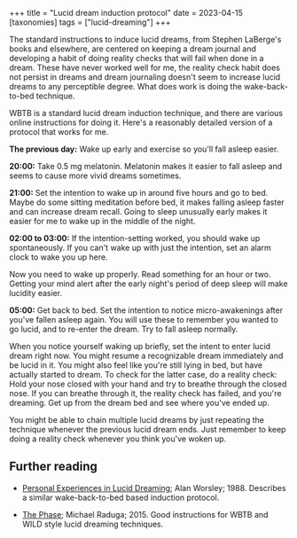 +++
title = "Lucid dream induction protocol"
date = 2023-04-15
[taxonomies]
tags = ["lucid-dreaming"]
+++

The standard instructions to induce lucid dreams, from Stephen LaBerge's books and elsewhere, are centered on keeping a dream journal and developing a habit of doing reality checks that will fail when done in a dream.
These have never worked well for me, the reality check habit does not persist in dreams and dream journaling doesn't seem to increase lucid dreams to any perceptible degree.
What does work is doing the wake-back-to-bed technique.

WBTB is a standard lucid dream induction technique, and there are various online instructions for doing it.
Here's a reasonably detailed version of a protocol that works for me.

**The previous day:** Wake up early and exercise so you'll fall asleep easier.

**20:00:** Take 0.5 mg melatonin.
Melatonin makes it easier to fall asleep and seems to cause more vivid dreams sometimes.

**21:00:** Set the intention to wake up in around five hours and go to bed.
Maybe do some sitting meditation before bed, it makes falling asleep faster and can increase dream recall.
Going to sleep unusually early makes it easier for me to wake up in the middle of the night.

**02:00 to 03:00:** If the intention-setting worked, you should wake up spontaneously.
If you can't wake up with just the intention, set an alarm clock to wake you up here.

Now you need to wake up properly. Read something for an hour or two.
Getting your mind alert after the early night's period of deep sleep will make lucidity easier.

**05:00:** Get back to bed.
Set the intention to notice micro-awakenings after you've fallen asleep again.
You will use these to remember you wanted to go lucid, and to re-enter the dream.
Try to fall asleep normally.

When you notice yourself waking up briefly, set the intent to enter lucid dream right now.
You might resume a recognizable dream immediately and be lucid in it.
You might also feel like you're still lying in bed, but have actually started to dream.
To check for the latter case, do a reality check:
Hold your nose closed with your hand and try to breathe through the closed nose.
If you can breathe through it, the reality check has failed, and you're dreaming.
Get up from the dream bed and see where you've ended up.

You might be able to chain multiple lucid dreams by just repeating the technique whenever the previous lucid dream ends.
Just remember to keep doing a reality check whenever you think you've woken up.

## Further reading

* [Personal Experiences in Lucid Dreaming](https://doi.org/10.1007/978-1-4757-0423-5_13); Alan Worsley; 1988.
  Describes a similar wake-back-to-bed based induction protocol.

* [The Phase](https://archive.org/details/the-phase-shattering-the-illusion-of-reality-by-michael-raduga/); Michael Raduga; 2015.
  Good instructions for WBTB and WILD style lucid dreaming techniques.

